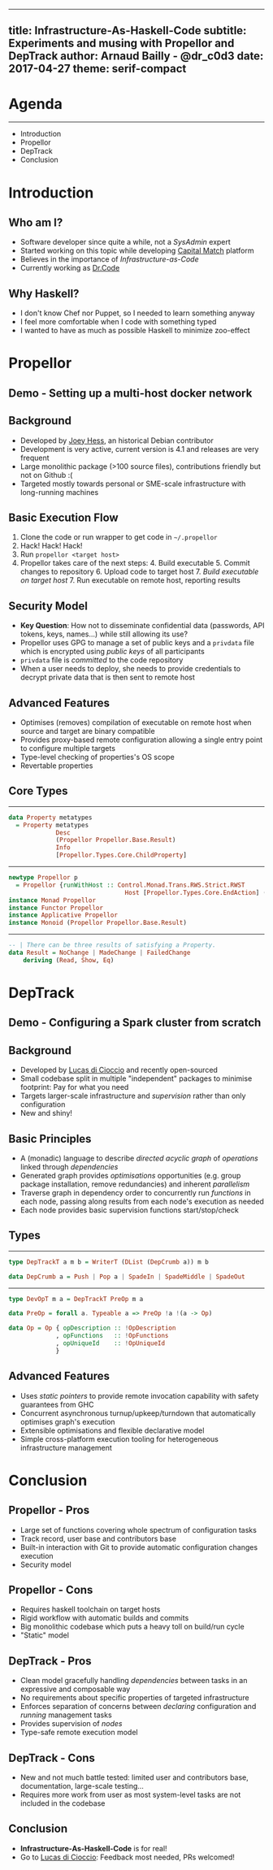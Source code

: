 ------------
title: Infrastructure-As-Haskell-Code
subtitle: Experiments and musing with Propellor and DepTrack
author: Arnaud Bailly - @dr_c0d3
date: 2017-04-27
theme: serif-compact
------------ 

# Agenda

--------

* Introduction
* Propellor
* DepTrack
* Conclusion

# Introduction

## Who am I?

* Software developer since quite a while, not a *SysAdmin* expert
* Started working on this topic while developing [Capital Match](https://capital-match.com) platform
* Believes in the importance of *Infrastructure-as-Code*
* Currently working as [Dr.Code](http://drcode.io)

## Why Haskell?

* I don't know Chef nor Puppet, so I needed to learn something anyway
* I feel more comfortable when I code with something typed
* I wanted to have as much as possible Haskell to minimize zoo-effect

# Propellor

## Demo - Setting up a multi-host docker network

## Background

* Developed by [Joey Hess](http://propellor.branchable.com), an historical Debian contributor
* Development is very active, current version is 4.1 and releases are very frequent
* Large monolithic package (>100 source files), contributions friendly but not on Github :(
* Targeted mostly towards personal or SME-scale infrastructure with long-running machines

## Basic Execution Flow

1. Clone the code or run wrapper to get code in `~/.propellor`
1. Hack! Hack! Hack! 
2. Run `propellor <target host>`
3. Propellor takes care of the next steps:
    4. Build executable
    5. Commit changes to repository
    6. Upload code to target host
    7. *Build executable on target host*
    7. Run executable on remote host, reporting results

## Security Model

* **Key Question**: How not to disseminate confidential data (passwords, API tokens, keys, names...) while still allowing its use?
* Propellor uses GPG to manage a set of public keys and a `privdata` file which is encrypted using *public keys* of all participants 
* `privdata` file is *committed* to the code repository
* When a user needs to deploy, she needs to provide credentials to decrypt private data that is then sent to remote host

## Advanced Features

* Optimises (removes) compilation of executable on remote host when source and target are binary compatible
* Provides proxy-based remote configuration allowing a single entry point to configure multiple targets
* Type-level checking of properties's OS scope
* Revertable properties

## Core Types

---- 

```haskell
data Property metatypes
  = Property metatypes
             Desc
             (Propellor Propellor.Base.Result)
             Info
             [Propellor.Types.Core.ChildProperty]
```

---- 

```haskell
newtype Propellor p
  = Propellor {runWithHost :: Control.Monad.Trans.RWS.Strict.RWST
                                Host [Propellor.Types.Core.EndAction] () IO p}
instance Monad Propellor
instance Functor Propellor
instance Applicative Propellor
instance Monoid (Propellor Propellor.Base.Result)
```

---- 

```haskell
-- | There can be three results of satisfying a Property.
data Result = NoChange | MadeChange | FailedChange
	deriving (Read, Show, Eq)
```

# DepTrack

## Demo - Configuring a Spark cluster from scratch

## Background

* Developed by [Lucas di Cioccio](https://github.com/lucasdicioccio/deptrack-project) and recently open-sourced
* Small codebase split in multiple "independent" packages to minimise footprint: Pay for what you need
* Targets larger-scale infrastructure and *supervision* rather than only configuration
* New and shiny! 

## Basic Principles

* A (monadic) language to describe *directed acyclic graph* of *operations* linked through *dependencies*
* Generated graph provides *optimisations* opportunities (e.g. group package installation, remove redundancies) and inherent *parallelism* 
* Traverse graph in dependency order to concurrently run *functions* in each node, passing along results from each node's execution as needed
* Each node provides basic supervision functions start/stop/check

## Types

----- 

```haskell
type DepTrackT a m b = WriterT (DList (DepCrumb a)) m b

data DepCrumb a = Push | Pop a | SpadeIn | SpadeMiddle | SpadeOut
```

---- 

```haskell
type DevOpT m a = DepTrackT PreOp m a

data PreOp = forall a. Typeable a => PreOp !a !(a -> Op)

data Op = Op { opDescription :: !OpDescription
             , opFunctions   :: !OpFunctions
             , opUniqueId    :: !OpUniqueId
             }
```

## Advanced Features

* Uses *static pointers* to provide remote invocation capability with safety guarantees from GHC
* Concurrent asynchronous turnup/upkeep/turndown that automatically optimises graph's execution
* Extensible optimisations and flexible declarative model
* Simple cross-platform execution tooling for heterogeneous infrastructure management

# Conclusion

## Propellor - Pros

* Large set of functions covering whole spectrum of configuration tasks
* Track record, user base and contributors base
* Built-in interaction with Git to provide automatic configuration changes execution
* Security model
  
## Propellor - Cons 

* Requires haskell toolchain on target hosts
* Rigid workflow with automatic builds and commits
* Big monolithic codebase which puts a heavy toll on build/run cycle
* "Static" model
  
## DepTrack - Pros 

* Clean model gracefully handling *dependencies* between tasks in an expressive and composable way
* No requirements about specific properties of targeted infrastructure
* Enforces separation of concerns between *declaring* configuration and *running* management tasks
* Provides supervision of *nodes*
* Type-safe remote execution model

## DepTrack - Cons

* New and not much battle tested: limited user and contributors base, documentation, large-scale testing...
* Requires more work from user as most system-level tasks are not included in the codebase

## Conclusion

* **Infrastructure-As-Haskell-Code** is for real!
* Go to [Lucas di Cioccio](https://github.com/lucasdicioccio/deptrack-project): Feedback most needed, PRs welcomed!

